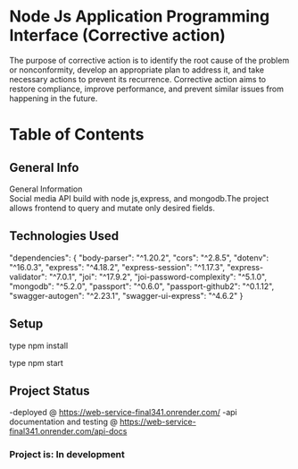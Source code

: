 
# Node Js Application Programming Interface (Corrective action)

The purpose of corrective action is to identify the root cause of the problem or nonconformity, develop an appropriate plan to address it, and take necessary actions to prevent its recurrence. Corrective action aims to restore compliance, improve performance, and prevent similar issues from happening in the future. 


# Table of Contents

## General Info  
General Information  
Social media API build with node js,express, and mongodb.The project allows frontend to query and mutate only desired fields.



## Technologies Used  
   "dependencies": {
    "body-parser": "^1.20.2",
    "cors": "^2.8.5",
    "dotenv": "^16.0.3",
    "express": "^4.18.2",
    "express-session": "^1.17.3",
    "express-validator": "^7.0.1",
    "joi": "^17.9.2",
    "joi-password-complexity": "^5.1.0",
    "mongodb": "^5.2.0",
    "passport": "^0.6.0",
    "passport-github2": "^0.1.12",
    "swagger-autogen": "^2.23.1",
    "swagger-ui-express": "^4.6.2"
  } 

    

## Setup
type npm install 

type npm start 



## Project Status
-deployed @   https://web-service-final341.onrender.com/ 
-api documentation and testing  @ https://web-service-final341.onrender.com/api-docs 
### Project is: In development



